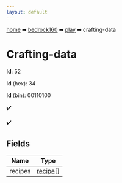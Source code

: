 ```yaml
---
layout: default
---
```


[home](/) ➡ [bedrock160](/protocol/bedrock160) ➡ [play](/protocol/bedrock160/play) ➡ crafting-data

# Crafting-data

**Id**: 52

**Id** (hex): 34

**Id** (bin): 00110100

✔️

✔️

## Fields

Name | Type
---|---
recipes | [recipe](/protocol/bedrock160/types/recipe)[]

